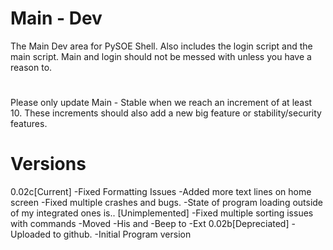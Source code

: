 # Main - Dev

The Main Dev area for PySOE Shell. Also includes the login script and the main script.
Main and login should not be messed with unless you have a reason to.

#
Please only update Main - Stable when we reach an increment of at least 10.
These increments should also add a new big feature or stability/security features.

# Versions
0.02c[Current]
-Fixed Formatting Issues
-Added more text lines on home screen
-Fixed multiple crashes and bugs.
-State of program loading outside of my integrated ones is.. [Unimplemented]
-Fixed multiple sorting issues with commands
-Moved -His and -Beep to -Ext
0.02b[Depreciated]
-Uploaded to github.
-Initial Program version

